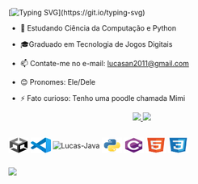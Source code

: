 [![Typing SVG](https://readme-typing-svg.herokuapp.com/?color=LightSteelBlue&size=35&center=true&vCenter=true&width=1000&lines=Olá,+meu+nome+é+Lucas.;Seja+Bem+Vindo!👍🏿;)](https://git.io/typing-svg)

- 🌱 Estudando Ciência da Computação e Python
- 🎓Graduado em Tecnologia de Jogos Digitais
- 📫 Contate-me no e-mail: lucasan2011@gmail.com 
- 😊 Pronomes: Ele/Dele
- ⚡ Fato curioso: Tenho uma poodle chamada Mimi

  <div align="center">
  <div>
    <a href="https://github.com/Lucasmarduk">
      <img loading="lazy" height="170em" src="https://github-readme-stats.vercel.app/api?username=Lucasmarduk&locale=pt-br&theme=tokyonight&show_icons=true&card_width=460" />  
    </a>
    <a href="https://github.com/Lucasmarduk">
      <img loading="lazy" height="170em" src="https://github-readme-stats.vercel.app/api/top-langs?username=Lucasmarduk&locale=pt-br&theme=tokyonight&layout=compact&langs_count=6&card_width=310" />
    </a>
  </div>
</div>

<div style="display: inline_block"><br>
 <img align="center" alt="Lucas-Unity" height="30" width="40" src="https://raw.githubusercontent.com/devicons/devicon/master/icons/unity/unity-original.svg" />
  <img align="center" alt="Lucas-VSCode" height="30" width="40" src="https://raw.githubusercontent.com/devicons/devicon/master/icons/vscode/vscode-original.svg" />
  <img align="center" alt="Lucas-Java" height="30" width="40" src="https://cdn.jsdelivr.net/gh/devicons/devicon@latest/icons/java/java-original.svg" />
  <img align="center" alt="Lucas-Python" height="30" width="40" src="https://raw.githubusercontent.com/devicons/devicon/master/icons/python/python-original.svg" />
  <img align="center" alt="Chris-Csharp" height="30" width="40" src="https://raw.githubusercontent.com/devicons/devicon/master/icons/csharp/csharp-original.svg">
  <img align="center" alt="Chris-HTML" height="30" width="40" src="https://raw.githubusercontent.com/devicons/devicon/master/icons/html5/html5-original.svg" />
  <img align="center" alt="Chris-CSS" height="30" width="40" src="https://raw.githubusercontent.com/devicons/devicon/master/icons/css3/css3-original.svg" /> 
</div>

##

  <tr>
    <td> 
      <a style="flex: 1;" href="https://www.linkedin.com/in/lucas-santos-90113a166/" target="_blank">
        <img src="https://img.shields.io/badge/-LinkedIn-%230077B5?style=for-the-badge&logo=linkedin&logoColor=white" target="_blank">
      </a>
    </td>
 <tr>

